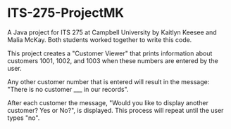 # ITS-275-ProjectMK
A Java project for ITS 275 at Campbell University by Kaitlyn Keesee and Malia McKay.
Both students worked together to write this code. 

This project creates a "Customer Viewer" that prints information about customers 1001, 1002, and 1003 when these numbers are entered by the user. 

Any other customer number that is entered will result in the message: "There is no customer ___ in our records".

After each customer the message, "Would you like to display another customer? Yes or No?", is displayed. This process will repeat until the user types "no". 
